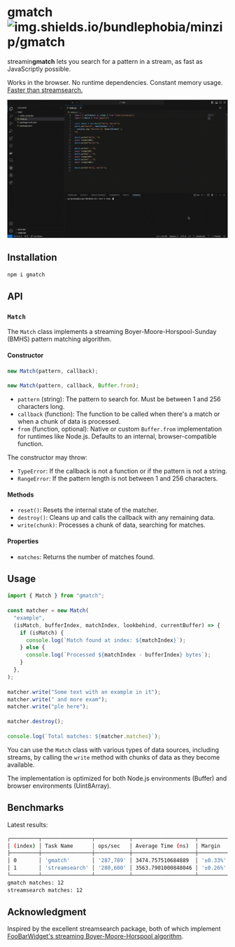 # gmatch ![img.shields.io/bundlephobia/minzip/gmatch](https://img.shields.io/bundlephobia/minzip/gmatch)

streamin**gmatch** lets you search for a pattern in a stream, as fast as JavaScriptly possible.

Works in the browser. No runtime dependencies. Constant memory usage. [Faster than streamsearch.](#benchmarks)

![gmatch.gif](./gmatch.gif)

## Installation

```sh
npm i gmatch
```

## API

### `Match`

The `Match` class implements a streaming Boyer-Moore-Horspool-Sunday (BMHS) pattern matching algorithm.

#### Constructor

```js
new Match(pattern, callback);

new Match(pattern, callback, Buffer.from);
```

- `pattern` (string): The pattern to search for. Must be between 1 and 256 characters long.
- `callback` (function): The function to be called when there's a match or when a chunk of data is processed.
- `from` (function, optional): Native or custom `Buffer.from` implementation for runtimes like Node.js. Defaults to an internal, browser-compatible function.

The constructor may throw:

- `TypeError`: If the callback is not a function or if the pattern is not a string.
- `RangeError`: If the pattern length is not between 1 and 256 characters.

#### Methods

- `reset()`: Resets the internal state of the matcher.
- `destroy()`: Cleans up and calls the callback with any remaining data.
- `write(chunk)`: Processes a chunk of data, searching for matches.

#### Properties

- `matches`: Returns the number of matches found.

## Usage

```js
import { Match } from "gmatch";

const matcher = new Match(
  "example",
  (isMatch, bufferIndex, matchIndex, lookbehind, currentBuffer) => {
    if (isMatch) {
      console.log(`Match found at index: ${matchIndex}`);
    } else {
      console.log(`Processed ${matchIndex - bufferIndex} bytes`);
    }
  },
);

matcher.write("Some text with an example in it");
matcher.write(" and more exam");
matcher.write("ple here");

matcher.destroy();

console.log(`Total matches: ${matcher.matches}`);
```

You can use the `Match` class with various types of data sources, including streams, by calling the `write` method with chunks of data as they become available.

The implementation is optimized for both Node.js environments (Buffer) and browser environments (Uint8Array).

## Benchmarks

Latest results:

```sh
┌─────────┬────────────────┬───────────┬────────────────────┬──────────┬─────────┐
│ (index) │ Task Name      │ ops/sec   │ Average Time (ns)  │ Margin   │ Samples │
├─────────┼────────────────┼───────────┼────────────────────┼──────────┼─────────┤
│ 0       │ 'gmatch'       │ '287,789' │ 3474.757510684889  │ '±0.33%' │ 719475  │
│ 1       │ 'streamsearch' │ '280,600' │ 3563.7901000848046 │ '±0.26%' │ 701501  │
└─────────┴────────────────┴───────────┴────────────────────┴──────────┴─────────┘
gmatch matches: 12
streamsearch matches: 12
```

## Acknowledgment

Inspired by the excellent streamsearch package, both of which implement [FooBarWidget's streaming Boyer-Moore-Horspool algorithm](https://github.com/FooBarWidget/boyer-moore-horspool/blob/10e25ed66f7184a982fbe9239a8f46ac4969643c/StreamBoyerMooreHorspool.h).
